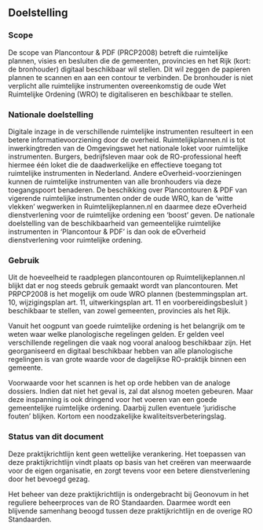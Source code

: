 ## Doelstelling

### Scope

De scope van Plancontour & PDF (PRCP2008) betreft die ruimtelijke plannen, visies en besluiten die de gemeenten, provincies en het Rijk (kort: de bronhouder) digitaal beschikbaar wil stellen. Dit wil zeggen de papieren plannen te scannen en aan een contour te verbinden. De bronhouder is niet verplicht alle ruimtelijke instrumenten overeenkomstig de oude Wet Ruimtelijke Ordening (WRO) te digitaliseren en beschikbaar te stellen. 

### Nationale doelstelling

Digitale inzage in de verschillende ruimtelijke instrumenten resulteert in een betere informatievoorziening door de overheid. Ruimtelijkplannen.nl is tot inwerkingtreden van de Omgevingswet het nationale loket voor ruimtelijke instrumenten. Burgers, bedrijfsleven maar ook de RO-professional heeft hiermee één loket die de daadwerkelijke en effectieve toegang tot ruimtelijke instrumenten in Nederland. Andere eOverheid-voorzieningen kunnen de ruimtelijke instrumenten van alle bronhouders via deze toegangspoort benaderen. De beschikking over Plancontouren & PDF van vigerende ruimtelijke instrumenten onder de oude WRO, kan de ‘witte vlekken’ wegwerken in Ruimtelijkeplannen.nl en daarmee deze eOverheid dienstverlening voor de ruimtelijke ordening een ‘boost’ geven. De nationale doelstelling van de beschikbaarheid van gemeentelijke ruimtelijke instrumenten in ‘Plancontour & PDF’ is dan ook de eOverheid dienstverlening voor ruimtelijke ordening.

### Gebruik

Uit de hoeveelheid te raadplegen plancontouren op Ruimtelijkeplannen.nl blijkt dat er nog steeds gebruik gemaakt wordt van plancontouren. Met PRPCP2008 is het mogelijk om oude WRO plannen (bestemmingsplan art. 10, wijzigingsplan art. 11, uitwerkingsplan art. 11 en voorbereidingsbesluit ) beschikbaar te stellen, van zowel gemeenten, provincies als het Rijk. 

Vanuit het oogpunt van goede ruimtelijke ordening is het belangrijk om te weten waar welke planologische regelingen gelden. Er gelden veel verschillende regelingen die vaak nog vooral analoog beschikbaar zijn. Het georganiseerd en digitaal beschikbaar hebben van alle planologische regelingen is van grote waarde voor de dagelijkse RO-praktijk binnen een gemeente.

Voorwaarde voor het scannen is het op orde hebben van de analoge dossiers. Indien dat niet het geval is, zal dat alsnog moeten gebeuren. Maar deze inspanning is ook dringend voor het voeren van een goede gemeentelijke ruimtelijke ordening. Daarbij zullen eventuele ‘juridische fouten’ blijken. Kortom een noodzakelijke kwaliteitsverbeteringslag.

### Status van dit document

Deze praktijkrichtlijn kent geen wettelijke verankering. Het toepassen van deze praktijkrichtlijn vindt plaats op basis van het creëren van meerwaarde voor de eigen organisatie, en zorgt tevens voor een betere dienstverlening door het bevoegd gezag.

Het beheer van deze praktijkrichtlijn is ondergebracht bij Geonovum in het reguliere beheerproces van de RO Standaarden. Daarmee wordt een blijvende samenhang beoogd tussen deze praktijkrichtlijn en de overige RO Standaarden.

